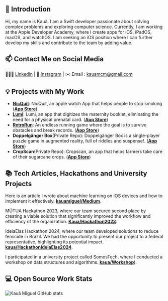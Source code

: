 ## 👋 Introduction

Hi, my name is Kauã. I am a Swift developer passionate about solving complex problems and exploring computer science. Currently, I am working at the Apple Developer Academy, where I create apps for iOS, iPadOS, macOS, and watchOS. I am seeking an iOS position where I can further develop my skills and contribute to the team by adding value.

## 📫 Contact Me on Social Media

👨🏼‍💻 [Linkedin][-1] | 📱 [Instagram][0] | ✉️ Email : kauamcm@gmail.com

## 💡 Projects with My Work

- [**NicQuit**](https://github.com/enrique-sem-h/MiniChallenge05): NicQuit, an apple watch App that helps people to stop smoking ([**App Store**](https://apps.apple.com/br/app/nicquit/id6503173137?l=en-GB)).
- [**Lumi**](https://github.com/kauamiguel/Lumi---Caderneta-Da-Gestante): Lumi, an app that digitizes the maternity booklet, eliminating the need for a physical prenatal card. ([**App Store**](https://apps.apple.com/br/app/lumi-caderneta-da-gestante/id6467932410?l=en-GB))
- [**RetroRun**](https://github.com/kauamiguel/RetroRun): An endless running game where the goal is to survive obstacles and break records. ([**App Store**](https://apps.apple.com/br/app/retro-run/id6455460956?l=en-GB))
- **Doppelgänger Box**(Private Repo): Doppelgänger Box is a single-player puzzle game in augmented reality, full of riddles and suspense!. ([**App Store**](https://apps.apple.com/br/app/doppelg%C3%A4nger-box/id6575395049?l=en-GB))
- **CropScan**(Private Repo): Cropscan, an app that helps farmers take care of their sugarcane crops. ([**App Store**](https://apps.apple.com/br/app/cropscan/id6482980793?l=en-GB))

## 📚 Tech Articles, Hackathons and University Projects

Here is an article I wrote about machine learning on iOS devices and how to implement it effectively. **[kauamiguel/Medium](https://medium.com/@kauamcm/machine-learning-emswift-97f01ee7d719)**. 

MÚTUA Hackathon 2023, where our team secured second place by creating a viable solution that significantly improved the workflow and efficiency of the organization. **[Kaua/Hackathon2023](https://www.linkedin.com/posts/kau%C3%A3-miguel-612a29233_hackathon-conquistasprofissionais-tecnologia-activity-7105190385714409472-naH6?utm_source=share&utm_medium=member_desktop)**. 

IdeiaElas Hackathon 2024, where our team developed solutions to reduce femicide in Brazil. We had the opportunity to present our project to a federal representative, highlighting its potential impact. [**kaua/HackathonIdeiaElas2024**](https://www.instagram.com/reel/C-bUw8hsqJe/?utm_source=ig_web_copy_link&igsh=MzRlODBiNWFlZA==). 

I participated in a university project called SomosTech, where I conducted a workshop on data structures and algorithms. [**kaua/Workshop**](https://github.com/kauamiguel/WorkShopEDA)). 

 
## 💻 Open Source Work Stats

![Kauã Miguel GitHub stats](https://github-readme-stats.vercel.app/api?username=kauamiguel&show_icons=true&theme=dark)

[-1]: https://www.linkedin.com/in/kauã-miguel-612a29233/
[0]: https://www.instagram.com/kauamiguel._/
[1]: https://www.zhihu.com/people/lizheming
